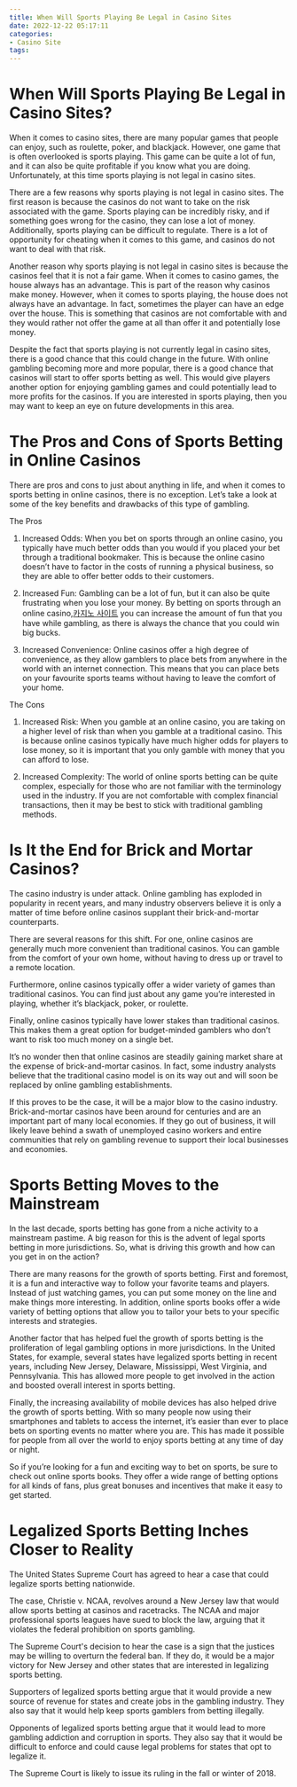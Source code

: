 ```yaml
---
title: When Will Sports Playing Be Legal in Casino Sites
date: 2022-12-22 05:17:11
categories:
- Casino Site
tags:
---
```



#  When Will Sports Playing Be Legal in Casino Sites?

When it comes to casino sites, there are many popular games that people can enjoy, such as roulette, poker, and blackjack. However, one game that is often overlooked is sports playing. This game can be quite a lot of fun, and it can also be quite profitable if you know what you are doing. Unfortunately, at this time sports playing is not legal in casino sites.

There are a few reasons why sports playing is not legal in casino sites. The first reason is because the casinos do not want to take on the risk associated with the game. Sports playing can be incredibly risky, and if something goes wrong for the casino, they can lose a lot of money. Additionally, sports playing can be difficult to regulate. There is a lot of opportunity for cheating when it comes to this game, and casinos do not want to deal with that risk.

Another reason why sports playing is not legal in casino sites is because the casinos feel that it is not a fair game. When it comes to casino games, the house always has an advantage. This is part of the reason why casinos make money. However, when it comes to sports playing, the house does not always have an advantage. In fact, sometimes the player can have an edge over the house. This is something that casinos are not comfortable with and they would rather not offer the game at all than offer it and potentially lose money.

Despite the fact that sports playing is not currently legal in casino sites, there is a good chance that this could change in the future. With online gambling becoming more and more popular, there is a good chance that casinos will start to offer sports betting as well. This would give players another option for enjoying gambling games and could potentially lead to more profits for the casinos. If you are interested in sports playing, then you may want to keep an eye on future developments in this area.

#    The Pros and Cons of Sports Betting in Online Casinos 

There are pros and cons to just about anything in life, and when it comes to sports betting in online casinos, there is no exception. Let’s take a look at some of the key benefits and drawbacks of this type of gambling.

The Pros

1. Increased Odds: When you bet on sports through an online casino, you typically have much better odds than you would if you placed your bet through a traditional bookmaker. This is because the online casino doesn’t have to factor in the costs of running a physical business, so they are able to offer better odds to their customers.

2. Increased Fun: Gambling can be a lot of fun, but it can also be quite frustrating when you lose your money. By betting on sports through an online casino,[카지노 사이트](https://choegocasino.com/) you can increase the amount of fun that you have while gambling, as there is always the chance that you could win big bucks.

3. Increased Convenience: Online casinos offer a high degree of convenience, as they allow gamblers to place bets from anywhere in the world with an internet connection. This means that you can place bets on your favourite sports teams without having to leave the comfort of your home.

The Cons

1. Increased Risk: When you gamble at an online casino, you are taking on a higher level of risk than when you gamble at a traditional casino. This is because online casinos typically have much higher odds for players to lose money, so it is important that you only gamble with money that you can afford to lose.

2. Increased Complexity: The world of online sports betting can be quite complex, especially for those who are not familiar with the terminology used in the industry. If you are not comfortable with complex financial transactions, then it may be best to stick with traditional gambling methods.

#  Is It the End for Brick and Mortar Casinos? 

The casino industry is under attack. Online gambling has exploded in popularity in recent years, and many industry observers believe it is only a matter of time before online casinos supplant their brick-and-mortar counterparts.

There are several reasons for this shift. For one, online casinos are generally much more convenient than traditional casinos. You can gamble from the comfort of your own home, without having to dress up or travel to a remote location.

Furthermore, online casinos typically offer a wider variety of games than traditional casinos. You can find just about any game you’re interested in playing, whether it’s blackjack, poker, or roulette.

Finally, online casinos typically have lower stakes than traditional casinos. This makes them a great option for budget-minded gamblers who don’t want to risk too much money on a single bet.

It’s no wonder then that online casinos are steadily gaining market share at the expense of brick-and-mortar casinos. In fact, some industry analysts believe that the traditional casino model is on its way out and will soon be replaced by online gambling establishments.

If this proves to be the case, it will be a major blow to the casino industry. Brick-and-mortar casinos have been around for centuries and are an important part of many local economies. If they go out of business, it will likely leave behind a swath of unemployed casino workers and entire communities that rely on gambling revenue to support their local businesses and economies.

#  Sports Betting Moves to the Mainstream 

In the last decade, sports betting has gone from a niche activity to a mainstream pastime. A big reason for this is the advent of legal sports betting in more jurisdictions. So, what is driving this growth and how can you get in on the action?

There are many reasons for the growth of sports betting. First and foremost, it is a fun and interactive way to follow your favorite teams and players. Instead of just watching games, you can put some money on the line and make things more interesting. In addition, online sports books offer a wide variety of betting options that allow you to tailor your bets to your specific interests and strategies.

Another factor that has helped fuel the growth of sports betting is the proliferation of legal gambling options in more jurisdictions. In the United States, for example, several states have legalized sports betting in recent years, including New Jersey, Delaware, Mississippi, West Virginia, and Pennsylvania. This has allowed more people to get involved in the action and boosted overall interest in sports betting.

Finally, the increasing availability of mobile devices has also helped drive the growth of sports betting. With so many people now using their smartphones and tablets to access the internet, it’s easier than ever to place bets on sporting events no matter where you are. This has made it possible for people from all over the world to enjoy sports betting at any time of day or night.

So if you’re looking for a fun and exciting way to bet on sports, be sure to check out online sports books. They offer a wide range of betting options for all kinds of fans, plus great bonuses and incentives that make it easy to get started.

#  Legalized Sports Betting Inches Closer to Reality

The United States Supreme Court has agreed to hear a case that could legalize sports betting nationwide.

The case, Christie v. NCAA, revolves around a New Jersey law that would allow sports betting at casinos and racetracks. The NCAA and major professional sports leagues have sued to block the law, arguing that it violates the federal prohibition on sports gambling.

The Supreme Court's decision to hear the case is a sign that the justices may be willing to overturn the federal ban. If they do, it would be a major victory for New Jersey and other states that are interested in legalizing sports betting.

Supporters of legalized sports betting argue that it would provide a new source of revenue for states and create jobs in the gambling industry. They also say that it would help keep sports gamblers from betting illegally.

Opponents of legalized sports betting argue that it would lead to more gambling addiction and corruption in sports. They also say that it would be difficult to enforce and could cause legal problems for states that opt to legalize it.

The Supreme Court is likely to issue its ruling in the fall or winter of 2018.